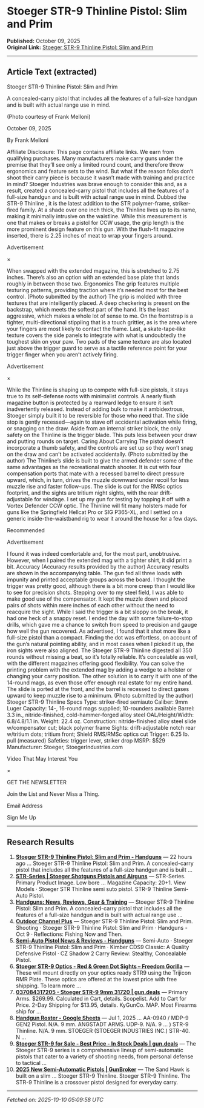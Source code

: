# Stoeger STR-9 Thinline Pistol: Slim and Prim

**Published:** October 09, 2025  
**Original Link:** [Stoeger STR-9 Thinline Pistol: Slim and Prim](https://www.handgunsmag.com/editorial/stoeger-str9-thinline-pistol-review/531019)

---

## Article Text (extracted)

Stoeger STR-9 Thinline Pistol: Slim and Prim

A concealed-carry pistol that includes all the features of a full-size handgun and is built with actual range use in mind.

 (Photo courtesy of Frank Melloni)

October 09, 2025

By Frank Melloni

Affiliate Disclosure: This page contains affiliate links. We earn from qualifying purchases.
Many manufacturers make carry guns under the premise that they’ll see only a limited round count, and therefore throw ergonomics and feature sets to the wind. But what if the reason folks don’t shoot their carry piece is because it wasn’t made with training and practice in mind?
Stoeger Industries
 was brave enough to consider this and, as a result, created a concealed-carry pistol that includes all the features of a full-size handgun and is built with actual range use in mind. Dubbed the 
STR-9 Thinline
, it is the latest addition to the STR polymer-frame, striker-fired family.
At a shade over one inch thick, the Thinline lives up to its name, making it minimally intrusive on the waistline. While this measurement is one that makes or breaks a pistol for CCW usage, the grip length is the more prominent design feature on this gun. With the flush-fit magazine inserted, there is 2.25 inches of meat to wrap your fingers around.

Advertisement

×

When swapped with the extended magazine, this is stretched to 2.75 inches. There’s also an option with an extended base plate that lands roughly in between those two.
Ergonomics
The grip features multiple texturing patterns, providing traction where it’s needed most for the best control. (Photo submitted by the author)
The grip is molded with three textures that are intelligently placed. A deep checkering is present on the backstrap, which meets the softest part of the hand. It’s the least aggressive, which makes a whole lot of sense to me. On the frontstrap is a tighter, multi-directional stippling that is a touch grittier, as is the area where your fingers are most likely to contact the frame.
Last, a skate-tape-like texture covers the side panels to integrate with what is undoubtedly the toughest skin on your paw. Two pads of the same texture are also located just above the trigger guard to serve as a tactile reference point for your trigger finger when you aren’t actively firing.

Advertisement

×

While the Thinline is shaping up to compete with full-size pistols, it stays true to its self-defense roots with minimalist controls. A nearly flush magazine button is protected by a rearward ledge to ensure it isn’t inadvertently released. Instead of adding bulk to make it ambidextrous, Stoeger simply built it to be reversible for those who need that.
The slide stop is gently recessed—again to stave off accidental activation while firing, or snagging on the draw. Aside from an internal striker block, the only safety on the Thinline is the trigger blade. This puts less between your draw and putting rounds on target.
Caring About Carrying
The pistol doesn’t incorporate a thumb safety, and the controls are set up so they won’t snag on the draw and can’t be activated accidentally. (Photo submitted by the author)
The Thinline’s slide is built to give the armed defender some of the same advantages as the recreational match shooter. It is cut with four compensation ports that mate with a recessed barrel to direct pressure upward, which, in turn, drives the muzzle downward under recoil for less muzzle rise and faster follow-ups.
The slide is cut for the RMSc optics footprint, and the sights are tritium night sights, with the rear drift-adjustable for windage.
I set up my gun for testing by topping it off with a 
Vortex Defender CCW
 optic. The Thinline will fit many holsters made for guns like the Springfield Hellcat Pro or SIG P365-XL, and I settled on a generic inside-the-waistband rig to wear it around the house for a few days.

Recommended

Advertisement

I found it was indeed comfortable and, for the most part, unobtrusive. However, when I paired the extended mag with a tighter shirt, it did print a bit.
Accuracy
(Accuracy results provided by the author)
Accuracy results are shown in the accompanying table. The gun fed all three loads with impunity and printed acceptable groups across the board. I thought the trigger was pretty good, although there is a bit more creep than I would like to see for precision shots.
Stepping over to my steel field, I was able to make good use of the compensator. It kept the muzzle down and placed pairs of shots within mere inches of each other without the need to reacquire the sight. While I said the trigger is a bit sloppy on the break, it had one heck of a snappy reset.
I ended the day with some failure-to-stop drills, which gave me a chance to switch from speed to precision and gauge how well the gun recovered. As advertised, I found that it shot more like a full-size pistol than a compact. Finding the dot was effortless, on account of the gun’s natural pointing ability, and in most cases when I picked it up, the iron sights were also aligned.
The Stoeger STR-9 Thinline digested all 350 rounds without missing a beat, so it’s totally reliable. It’s concealable as well, with the different magazines offering good flexibility. You can solve the printing problem with the extended mag by adding a wedge to a holster or changing your carry position. The other solution is to carry it with one of the 14-round mags, as even those offer enough real estate for my entire hand.
The slide is ported at the front, and the barrel is recessed to direct gases upward to keep muzzle rise to a minimum. (Photo submitted by the author)
Stoeger STR-9 Thinline Specs
Type:
 striker-fired semiauto
Caliber:
 9mm Luger
Capacity:
 14-, 16-round mags supplied; 10-rounders available
Barrel:
 3.3 in., nitride-finished, cold-hammer-forged alloy steel
OAL/Height/Width:
 6.8/4.8/1.1 in.
Weight:
 22.4 oz.
Construction:
 nitride-finished alloy steel slide w/compensator cut; black polymer frame
Sights:
 drift-adjustable notch rear w/tritium dots; tritium front; Shield RMS/RMSc optics cut
Trigger:
 6.25 lb. pull (measured)
Safeties:
 trigger lever, striker drop
MSRP:
 $529
Manufacturer:
 Stoeger, 
StoegerIndustries.com

Video That May Interest You

×

GET THE NEWSLETTER

 Join the List and Never Miss a Thing.

Email Address

Sign Me Up

---

## Research Results

1. **[Stoeger STR-9 Thinline Pistol: Slim and Prim - Handguns](https://www.handgunsmag.com/editorial/stoeger-str9-thinline-pistol-review/531019)** — 22 hours ago ... Stoeger STR-9 Thinline Pistol: Slim and Prim. A concealed-carry pistol that includes all the features of a full-size handgun and is built ...
2. **[STR-Series | Stoeger Shotguns Pistols and Airguns](https://stoegerindustries.com/pistols/str-series)** — STR-Series. Primary Product Image. Low bore ... Magazine Capacity: 20+1. View Models · Stoeger STR Thinline semi suto pistol. STR-9 Thinline Semi-Auto Pistol.
3. **[Handguns: News, Reviews, Gear & Training](https://www.handgunsmag.com/)** — Stoeger STR-9 Thinline Pistol: Slim and Prim. A concealed-carry pistol that includes all the features of a full-size handgun and is built with actual range use ...
4. **[Outdoor Channel Plus](https://www.outdoorchannelplus.com/)** — Stoeger STR-9 Thinline Pistol: Slim and Prim. Shooting · Stoeger STR-9 Thinline Pistol: Slim and Prim · Handguns - Oct 9 · Reflections: Fishing Now and Then.
5. **[Semi-Auto Pistol News & Reviews - Handguns](https://www.handgunsmag.com/listing/handguns-semi-auto/82904)** — Semi-Auto · Stoeger STR-9 Thinline Pistol: Slim and Prim · Kimber CDS9 Classic: A Quality Defensive Pistol · CZ Shadow 2 Carry Review: Stealthy, Concealable Pistol.
6. **[Stoeger STR-9 Optics - Red & Green Dot Sights – Freedom Gorilla](https://freedomgorilla.com/collections/stoeger-str-9-optics-red-green-dot-sights)** — These will mount directly on your optics ready STR9 using the Trijicon RMR Plate. These optics are offered at the lowest price with free shipping. To learn more ...
7. **[037084317205 - Stoeger STR-9 9mm 31720 | gun.deals](https://gun.deals/search/apachesolr_search/037084317205)** — Primary Arms. $269.99. Calculated in Cart, details. Scopelist. Add to Cart for Price. 2-Day Shipping for $13.95, details. KyGunCo. MAP. Most Firearms ship for ...
8. **[Handgun Roster - Google Sheets](https://www.stmalib.org/wp-content/uploads/2025/06/July-2025-Roster-Pub.pdf)** — Jul 1, 2025 ... AA-0940 / MDP-9 GEN2 Pistol. N/A. 9 mm. ANGSTADT ARMS. UDP-9. N/A. 9 ... ) STR-9 Thinline. N/A. 9 mm. STOEGER (STOEGER INDUSTRIES INC.) STR-40. N ...
9. **[Stoeger STR-9 for Sale - Best Price - In Stock Deals | gun.deals](https://gun.deals/catalog/226541/stoeger-str-9)** — The Stoeger STR-9 series is a comprehensive lineup of semi-automatic pistols that cater to a variety of shooting needs, from personal defense to tactical ...
10. **[2025 New Semi-Automatic Pistols | GunBroker](https://www.gunbroker.com/c/article/2025-semi-automatic-pistols/)** — The Sand Hawk is built on a slim ... Stoeger STR-9 Thinline. Stoeger STR-9 Thinline. The STR-9 Thinline is a crossover pistol designed for everyday carry.

---

*Fetched on: 2025-10-10 05:09:58 UTC*